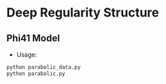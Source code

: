 # Deep Regularity Structure

## Phi41 Model

- Usage:

```bash
python parabolic_data.py
python parabolic.py
```